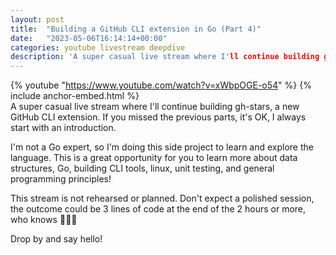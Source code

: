 ```yaml
---
layout: post
title:  "Building a GitHub CLI extension in Go (Part 4)"
date:   "2023-05-06T16:14:14+00:00"
categories: youtube livestream deepdive
description: 'A super casual live stream where I'll continue building gh-stars, a new GitHub CLI extension. (Part 4)'
---
```

{% youtube  "https://www.youtube.com/watch?v=xWbpOGE-o54" %}
{% include anchor-embed.html %}
<br />
A super casual live stream where I'll continue building gh-stars, a new GitHub CLI extension. If you missed the previous parts, it's OK, I always start with an introduction.

I'm not a Go expert, so I'm doing this side project to learn and explore the language. This is a great opportunity for you to learn more about data structures, Go, building CLI tools, linux, unit testing, and general programming principles!

This stream is not rehearsed or planned. Don't expect a polished session, the outcome could be 3 lines of code at the end of the 2 hours or more, who knows 🤷‍♂️😄 

Drop by and say hello!
